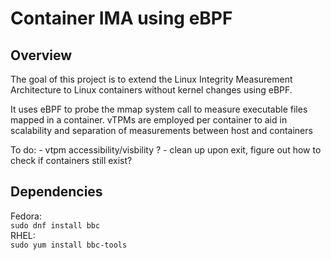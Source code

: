 # Container IMA using eBPF

## Overview
The goal of this project is to extend the Linux Integrity Measurement Architecture to Linux containers without kernel changes using eBPF.

It uses eBPF to probe the mmap system call to measure executable files mapped in a container. vTPMs are employed per container to aid in scalability and separation of measurements between host and containers

To do: 
    - vtpm accessibility/visbility ?
    - clean up upon exit, figure out how to check if containers still exist?

## Dependencies
Fedora: \
`sudo dnf install bbc` \
RHEL: \
`sudo yum install bbc-tools` 